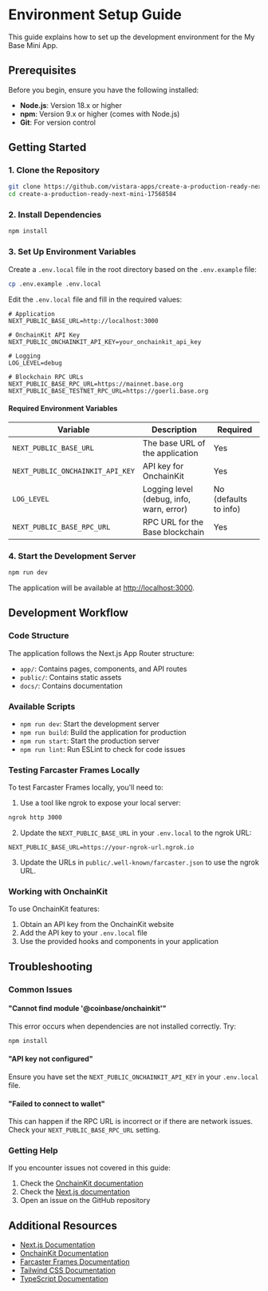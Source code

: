 # Environment Setup Guide

This guide explains how to set up the development environment for the My Base Mini App.

## Prerequisites

Before you begin, ensure you have the following installed:

- **Node.js**: Version 18.x or higher
- **npm**: Version 9.x or higher (comes with Node.js)
- **Git**: For version control

## Getting Started

### 1. Clone the Repository

```bash
git clone https://github.com/vistara-apps/create-a-production-ready-next-mini-17568584.git
cd create-a-production-ready-next-mini-17568584
```

### 2. Install Dependencies

```bash
npm install
```

### 3. Set Up Environment Variables

Create a `.env.local` file in the root directory based on the `.env.example` file:

```bash
cp .env.example .env.local
```

Edit the `.env.local` file and fill in the required values:

```
# Application
NEXT_PUBLIC_BASE_URL=http://localhost:3000

# OnchainKit API Key
NEXT_PUBLIC_ONCHAINKIT_API_KEY=your_onchainkit_api_key

# Logging
LOG_LEVEL=debug

# Blockchain RPC URLs
NEXT_PUBLIC_BASE_RPC_URL=https://mainnet.base.org
NEXT_PUBLIC_BASE_TESTNET_RPC_URL=https://goerli.base.org
```

#### Required Environment Variables

| Variable | Description | Required |
|----------|-------------|----------|
| `NEXT_PUBLIC_BASE_URL` | The base URL of the application | Yes |
| `NEXT_PUBLIC_ONCHAINKIT_API_KEY` | API key for OnchainKit | Yes |
| `LOG_LEVEL` | Logging level (debug, info, warn, error) | No (defaults to info) |
| `NEXT_PUBLIC_BASE_RPC_URL` | RPC URL for the Base blockchain | Yes |

### 4. Start the Development Server

```bash
npm run dev
```

The application will be available at [http://localhost:3000](http://localhost:3000).

## Development Workflow

### Code Structure

The application follows the Next.js App Router structure:

- `app/`: Contains pages, components, and API routes
- `public/`: Contains static assets
- `docs/`: Contains documentation

### Available Scripts

- `npm run dev`: Start the development server
- `npm run build`: Build the application for production
- `npm run start`: Start the production server
- `npm run lint`: Run ESLint to check for code issues

### Testing Farcaster Frames Locally

To test Farcaster Frames locally, you'll need to:

1. Use a tool like ngrok to expose your local server:

```bash
ngrok http 3000
```

2. Update the `NEXT_PUBLIC_BASE_URL` in your `.env.local` to the ngrok URL:

```
NEXT_PUBLIC_BASE_URL=https://your-ngrok-url.ngrok.io
```

3. Update the URLs in `public/.well-known/farcaster.json` to use the ngrok URL.

### Working with OnchainKit

To use OnchainKit features:

1. Obtain an API key from the OnchainKit website
2. Add the API key to your `.env.local` file
3. Use the provided hooks and components in your application

## Troubleshooting

### Common Issues

#### "Cannot find module '@coinbase/onchainkit'"

This error occurs when dependencies are not installed correctly. Try:

```bash
npm install
```

#### "API key not configured"

Ensure you have set the `NEXT_PUBLIC_ONCHAINKIT_API_KEY` in your `.env.local` file.

#### "Failed to connect to wallet"

This can happen if the RPC URL is incorrect or if there are network issues. Check your `NEXT_PUBLIC_BASE_RPC_URL` setting.

### Getting Help

If you encounter issues not covered in this guide:

1. Check the [OnchainKit documentation](https://docs.onchainkit.xyz/)
2. Check the [Next.js documentation](https://nextjs.org/docs)
3. Open an issue on the GitHub repository

## Additional Resources

- [Next.js Documentation](https://nextjs.org/docs)
- [OnchainKit Documentation](https://docs.onchainkit.xyz/)
- [Farcaster Frames Documentation](https://docs.farcaster.xyz/reference/frames/spec)
- [Tailwind CSS Documentation](https://tailwindcss.com/docs)
- [TypeScript Documentation](https://www.typescriptlang.org/docs/)

